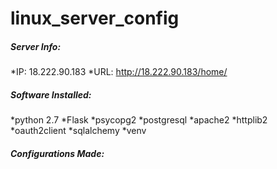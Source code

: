 # linux_server_config

##### Server Info:
*IP: 18.222.90.183
*URL: http://18.222.90.183/home/

##### Software Installed:
*python 2.7
*Flask
*psycopg2
*postgresql
*apache2
*httplib2
*oauth2client
*sqlalchemy
*venv

##### Configurations Made:

